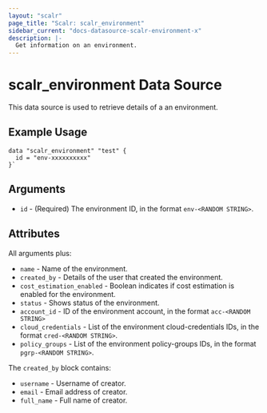 ```yaml
---
layout: "scalr"
page_title: "Scalr: scalr_environment"
sidebar_current: "docs-datasource-scalr-environment-x"
description: |-
  Get information on an environment.
---
```


# scalr_environment Data Source

This data source is used to retrieve details of a an environment.

## Example Usage

```hcl
data "scalr_environment" "test" {
  id = "env-xxxxxxxxxx"
}`
```

## Arguments

* `id` - (Required) The environment ID, in the format `env-<RANDOM STRING>`.

## Attributes

All arguments plus:

* `name` - Name of the environment.
* `created_by` - Details of the user that created the environment.
* `cost_estimation_enabled` - Boolean indicates if cost estimation is enabled for the environment.
* `status` - Shows status of the environment. 
* `account_id` - ID of the environment account, in the format `acc-<RANDOM STRING>`
* `cloud_credentials` - List of the environment cloud-credentials IDs, in the format `cred-<RANDOM STRING>`.
* `policy_groups` - List of the environment policy-groups IDs, in the format `pgrp-<RANDOM STRING>`.

The `created_by` block contains:

* `username` - Username of creator.
* `email` - Email address of creator.
* `full_name` - Full name of creator.